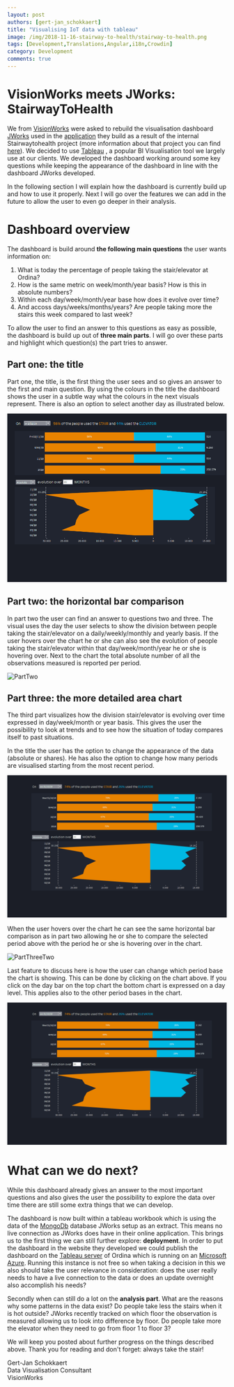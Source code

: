 ```yaml
---
layout: post
authors: [gert-jan_schokkaert]
title: "Visualising IoT data with tableau"
image: /img/2018-11-16-stairway-to-health/stairway-to-health.png
tags: [Development,Translations,Angular,i18n,Crowdin]
category: Development
comments: true
---
```


# VisionWorks meets JWorks: StairwayToHealth
We from [VisionWorks][] were asked to rebuild the visualisation dashboard [JWorks][] used in the [application][] they build as a result of the internal Stairwaytohealth project (more information about that project you can find [here][]). We decided to use [Tableau][] , a popular BI Visualisation tool we largely use at our clients. We developed the dashboard working around some key questions while keeping the appearance of the dashboard in line with the dashboard JWorks developed.

In the following section I will explain how the dashboard is currently build up and how to use it properly. Next I will go over the features we can add in the future to allow the user to even go deeper in their analysis.

# Dashboard overview

The dashboard is build around **the following main questions** the user wants information on:
1. What is today the percentage of people taking the stair/elevator at Ordina?
2. How is the same metric on week/month/year basis? How is this in absolute numbers?
3. Within each day/week/month/year base how does it evolve over time?
4. And accoss days/weeks/months/years? Are people taking more the stairs this week compared to last week?

To allow the user to find an answer to this questions as easy as possible, the dashboard is build up out of **three main parts**. I will go over these parts and highlight which question(s) the part tries to answer.

## Part one: the title

Part one, the title, is the first thing the user sees and so gives an answer to the first and main question. By using the colours in the title the dashboard shows the user in a subtle way what the colours in the next visuals represent. There is also an option to select another day as illustrated below.

![PartOne](/img/2018-11-16-stairway-to-health/PartOne.gif)

## Part two: the horizontal bar comparison

In part two the user can find an answer to questions two and three. The visual uses the day the user selects to show the division between people taking the stair/elevator on a daily/weekly/monthly and yearly basis. If the user hovers over the chart he or she can also see the evolution of people taking the stair/elevator within that day/week/month/year he or she is hovering over. Next to the chart the total absolute number of all the observations measured is reported per period.

![PartTwo](/img/2018-11-16-stairway-to-health/PartTwo.gif)

## Part three: the more detailed area chart

The third part visualizes how the division stair/elevator is evolving over time expressed in day/week/month or year basis. This gives the user the possibility to look at trends and to see how the situation of today compares itself to past situations. 

In the title the user has the option to change the appearance of the data (absolute or shares). He has also the option to change how many periods are visualised starting from the most recent period.

![PartThreeOne](/img/2018-11-16-stairway-to-health/PartThreeOne.gif)

When the user hovers over the chart he can see the same horizontal bar comparison as in part two allowing he or she to compare the selected period above with the period he or she is hovering over in the chart.

![PartThreeTwo](/img/2018-11-16-stairway-to-health/PartThreeTwo.gif)

Last feature to discuss here is how the user can change which period base the chart is showing. This can be done by clicking on the chart above. If you click on the day bar on the top chart the bottom chart is expressed on a day level. This applies also to the other period bases in the chart.

![PartThreeThree](/img/2018-11-16-stairway-to-health/PartThreeThree.gif)

# What can we do next?

While this dashboard already gives an answer to the most important questions and also gives the user the possibility to explore the data over time there are still some extra things that we can develop.

The dashboard is now built within a tableau workbook which is using the data of the [MongoDb][] database JWorks setup as an extract. This means no live connection as JWorks does have in their online application. This brings us to the first thing we can still further explore: **deployment**. In order to put the dashboard in the website they developed we could publish the dashboard on the [Tableau server][] of Ordina which is running on an [Microsoft Azure][]. Running this instance is not free so when taking a decision in this we also should take the user relevance in consideration: does the user really needs to have a live connection to the data or does an update overnight also accomplish his needs?

Secondly when can still do a lot on the **analysis part**. What are the reasons why some patterns in the data exist? Do people take less the stairs when it is hot outside? 
JWorks recently tracked on which floor the observation is measured allowing us to look into difference by floor. Do people take more the elevator when they need to go from floor 1 to floor 3?

We will keep you posted about further progress on the things described above. Thank you for reading and don't forget: always take the stair!



Gert-Jan Schokkaert   
Data Visualisation Consultant   
VisionWorks


[Tableau]: https://www.tableau.com/
[application]: https://stairwayto.health/dashboard
[Microsoft Azure]: https://azure.microsoft.com/en-us/
[Tableau server]: https://www.tableau.com/trial/tableau-server
[VisionWorks]: https://www.ordina.be/vakgebieden/bi-analytics/
[JWorks]: https://ordina-jworks.github.io/
[here]: https://ordina-jworks.github.io/iot/2018/03/14/Stairway-To-Health-2.html
[MongoDb]: https://www.mongodb.com/